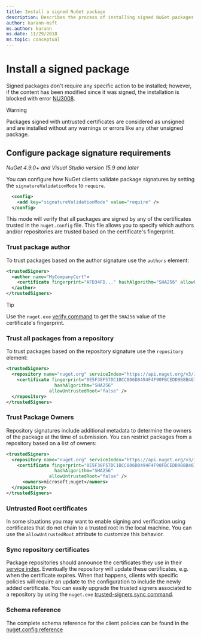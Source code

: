 ```yaml
---
title: Install a signed NuGet package
description: Describes the process of installing signed NuGet packages and configuring package signature trust settings.
author: karann-msft
ms.author: karann
ms.date: 11/29/2018
ms.topic: conceptual
---
```


# Install a signed package

Signed packages don't require any specific action to be installed; however, if the content has been modified since it was signed, the installation is blocked with error [NU3008](../reference/errors-and-warnings/NU3008.md).

> [!Warning]
> Packages signed with untrusted certificates are considered as unsigned and are installed without any warnings or errors like any other unsigned package.

## Configure package signature requirements

*NuGet 4.9.0+ and Visual Studio version 15.9 and later*

You can configure how NuGet clients validate package signatures by setting the `signatureValidationMode` to `require`. 

```xml
  <config>
    <add key="signatureValidationMode" value="require" />    
  </config>
```

This mode will verify that all packages are signed by any of the certificates trusted in the `nuget.config` file. This file allows you to specify which authors and/or repositories are trusted based on the certificate's fingerprint. 

### Trust package author

To trust packages based on the author signature use the `authors` element:

```xml
<trustedSigners>
  <author name="MyCompanyCert">
    <certificate fingerprint="AFD34FD..." hashAlgorithm="SHA256" allowUntrustedRoot="false" />
  </author>
</trustedSigners>
```

>[!TIP]
>Use the `nuget.exe` [verify command](https://docs.microsoft.com/en-us/nuget/tools/cli-ref-verify) to get the `SHA256` value of the certificate's fingerprint.


### Trust all packages from a repository

To trust packages based on the repository signature use the `repository` element:

```xml
<trustedSigners>  
  <repository name="nuget.org" serviceIndex="https://api.nuget.org/v3/index.json">
    <certificate fingerprint="0E5F38F57DC1BCC806D8494F4F90FBCEDD988B4676070...." 
                  hashAlgorithm="SHA256" 
                allowUntrustedRoot="false" />
  </repository>
</trustedSigners>
```

### Trust Package Owners

Repository signatures include additional metadata to determine the owners of the package at the time of submission. You can restrict packages from a repository based on a list of owners:

```xml
<trustedSigners>  
  <repository name="nuget.org" serviceIndex="https://api.nuget.org/v3/index.json">
    <certificate fingerprint="0E5F38F57DC1BCC806D8494F4F90FBCEDD988B4676070...." 
                  hashAlgorithm="SHA256" 
                allowUntrustedRoot="false" />
      <owners>microsoft;nuget</owners>
  </repository>
</trustedSigners>
```

### Untrusted Root certificates

In some situations you may want to enable signing and verification using certificates that do not chain to a trusted root in the local machine. You can use the `allowUntrustedRoot` attribute to customize this behavior.

### Sync repository certificates

Package repositories should announce the certificates they use in their [service index](https://docs.microsoft.com/en-us/nuget/api/service-index). Eventually the repository will update these certificates, e.g. when the certificate expires. When that happens, clients with specific policies will require an update to the configuration to include the newly added certificate. You can easily upgrade the trusted signers associated to a repository by using the `nuget.exe` [trusted-signers sync command](/nuget/tools/cli-ref-trusted-signers.md#nuget-trusted-signers-sync--name-).

### Schema reference

The complete schema reference for the client policies can be found in the [nuget.config reference](/nuget/reference/nuget-config-file#trustedsigners-section)
